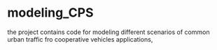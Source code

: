 # modeling_CPS
the project contains code for modeling different scenarios of common urban traffic fro cooperative vehicles applications,
